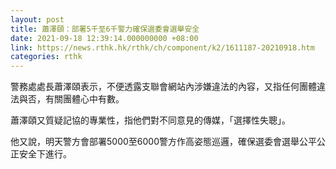 ```yaml
---
layout: post
title: 蕭澤頤：部署5千至6千警力確保選委會選舉安全
date: 2021-09-18 12:39:14.000000000 +08:00
link: https://news.rthk.hk/rthk/ch/component/k2/1611187-20210918.htm
categories: rthk
---
```


警務處處長蕭澤頤表示，不便透露支聯會網站內涉嫌違法的內容，又指任何團體違法與否，有關團體心中有數。

蕭澤頤又質疑記協的專業性，指他們對不同意見的傳媒，「選擇性失聰」。

他又說，明天警方會部署5000至6000警方作高姿態巡邏，確保選委會選舉公平公正安全下進行。
